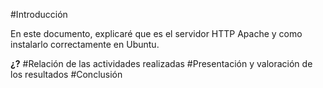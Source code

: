 #Introducción

En este documento, explicaré que es el servidor HTTP Apache y como instalarlo correctamente en Ubuntu.

**¿?**
#Relación de las actividades realizadas
#Presentación y valoración de los resultados
#Conclusión
